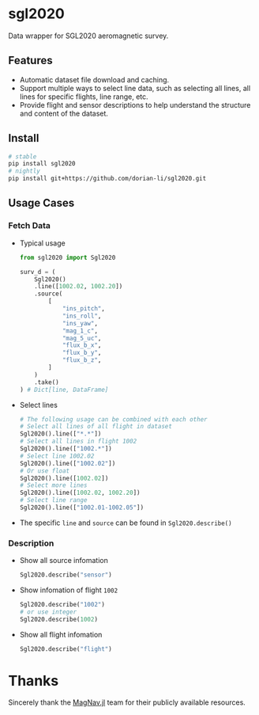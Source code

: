 # sgl2020

Data wrapper for SGL2020 aeromagnetic survey.

## Features

- Automatic dataset file download and caching.
- Support multiple ways to select line data, such as selecting all lines, all lines for specific flights, line range, etc.
- Provide flight and sensor descriptions to help understand the structure and content of the dataset.

## Install

```bash
# stable
pip install sgl2020
# nightly
pip install git+https://github.com/dorian-li/sgl2020.git
```

## Usage Cases

### Fetch Data

- Typical usage

  ```python
  from sgl2020 import Sgl2020

  surv_d = (
      Sgl2020()
      .line([1002.02, 1002.20])
      .source(
          [
              "ins_pitch",
              "ins_roll",
              "ins_yaw",
              "mag_1_c",
              "mag_5_uc",
              "flux_b_x",
              "flux_b_y",
              "flux_b_z",
          ]
      )
      .take()
  ) # Dict[line, DataFrame]
  ```

- Select lines

  ```python
  # The following usage can be combined with each other
  # Select all lines of all flight in dataset
  Sgl2020().line(["*.*"])
  # Select all lines in flight 1002
  Sgl2020().line(["1002.*"])
  # Select line 1002.02
  Sgl2020().line(["1002.02"])
  # Or use float
  Sgl2020().line([1002.02])
  # Select more lines
  Sgl2020().line([1002.02, 1002.20])
  # Select line range
  Sgl2020().line(["1002.01-1002.05"])
  ```

- The specific `line` and `source` can be found in `Sgl2020.describe()`

### Description

- Show all source infomation
  ```python
  Sgl2020.describe("sensor")
  ```
- Show infomation of flight `1002`
  ```python
  Sgl2020.describe("1002")
  # or use integer
  Sgl2020.describe(1002)
  ```
- Show all flight infomation
  ```python
  Sgl2020.describe("flight")
  ```

# Thanks

Sincerely thank the [MagNav.jl](https://github.com/MIT-AI-Accelerator/MagNav.jl) team for their publicly available resources.
